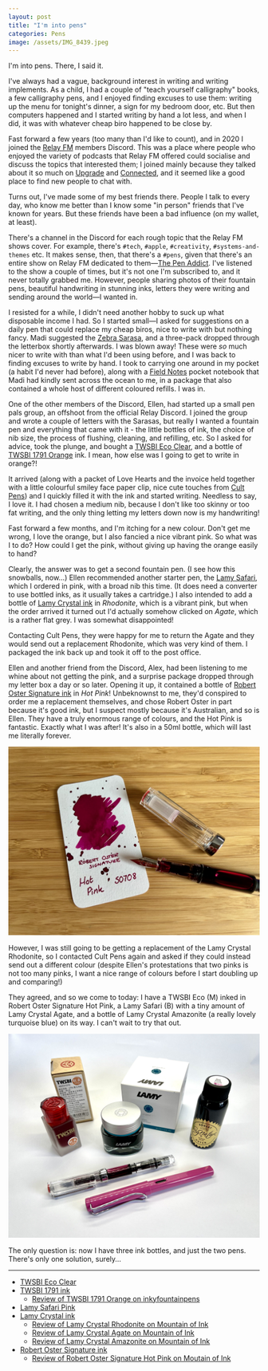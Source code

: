```yaml
---
layout: post
title: "I'm into pens"
categories: Pens
image: /assets/IMG_8439.jpeg
---
```


I'm into pens. There, I said it.

I've always had a vague, background interest in writing and writing implements. As a child, I had a couple of "teach yourself calligraphy" books, a few calligraphy pens, and I enjoyed finding excuses to use them: writing up the menu for tonight's dinner, a sign for my bedroom door, etc. But then computers happened and I started writing by hand a lot less, and when I did, it was with whatever cheap biro happened to be close by.

Fast forward a few years (too many than I'd like to count), and in 2020 I joined the [Relay FM](https://www.relay.fm/membership) members Discord. This was a place where people who enjoyed the variety of podcasts that Relay FM offered could socialise and discuss the topics that interested them; I joined mainly because they talked about it so much on [Upgrade](https://relay.fm/upgrade) and [Connected](https://relay.fm/connected), and it seemed like a good place to find new people to chat with.

Turns out, I've made some of my best friends there. People I talk to every day, who know me better than I know some "in person" friends that I've known for years. But these friends have been a bad influence (on my wallet, at least).

There's a channel in the Discord for each rough topic that the Relay FM shows cover. For example, there's `#tech`, `#apple`, `#creativity`, `#systems-and-themes` etc. It makes sense, then, that there's a `#pens`, given that there's an entire show on Relay FM dedicated to them—[The Pen Addict](https://www.relay.fm/penaddict). I've listened to the show a couple of times, but it's not one I'm subscribed to, and it never totally grabbed me. However, people sharing photos of their fountain pens, beautiful handwriting in stunning inks, letters they were writing and sending around the world—I wanted in.

I resisted for a while, I didn't need another hobby to suck up what disposable income I had. So I started small—I asked for suggestions on a daily pen that could replace my cheap biros, nice to write with but nothing fancy. Madi suggested the [Zebra Sarasa](https://www.cultpens.com/i/q/ZB02975/zebra-sarasa-gel-rollerball-pen-medium-07mm), and a three-pack dropped through the letterbox shortly afterwards. I was blown away! These were *so* much nicer to write with than what I'd been using before, and I was back to finding excuses to write by hand. I took to carrying one around in my pocket (a habit I'd never had before), along with a [Field Notes](https://fieldnotesbrand.com/) pocket notebook that Madi had kindly sent across the ocean to me, in a package that also contained a whole host of different coloured refills. I was in.

One of the other members of the Discord, Ellen, had started up a small pen pals group, an offshoot from the official Relay Discord. I joined the group and wrote a couple of letters with the Sarasas, but really I wanted a fountain pen and everything that came with it - the little bottles of ink, the choice of nib size, the process of flushing, cleaning, and refilling, etc. So I asked for advice, took the plunge, and bought a [TWSBI Eco Clear](https://www.cultpens.com/i/q/TW50831/twsbi-eco-fountain-pen-clear), and a bottle of [TWSBI 1791 Orange](https://www.cultpens.com/i/q/TW69176/twsbi-1791-bottled-ink-18ml) ink. I mean, how else was I going to get to write in orange?!

It arrived (along with a packet of Love Hearts and the invoice held together with a little colourful smiley face paper clip, nice cute touches from [Cult Pens](https://www.cultpens.com)) and I quickly filled it with the ink and started writing. Needless to say, I love it. I had chosen a medium nib, because I don't like too skinny or too fat writing, and the only thing letting my letters down now is my handwriting!

Fast forward a few months, and I'm itching for a new colour. Don't get me wrong, I love the orange, but I also fancied a nice vibrant pink. So what was I to do? How could I get the pink, without giving up having the orange easily to hand?

Clearly, the answer was to get a second fountain pen. (I see how this snowballs, now…) Ellen recommended another starter pen, the [Lamy Safari](https://www.cultpens.com/i/q/LM30785/lamy-safari-fountain-pen-pink), which I ordered in pink, with a broad nib this time. (It does need a converter to use bottled inks, as it usually takes a cartridge.) I also intended to add a bottle of [Lamy Crystal ink](https://www.cultpens.com/i/q/LM62360/lamy-t53-crystal-ink-30ml) in *Rhodonite*, which is a vibrant pink, but when the order arrived it turned out I'd actually somehow clicked on *Agate*, which is a rather flat grey. I was somewhat disappointed!

Contacting Cult Pens, they were happy for me to return the Agate and they would send out a replacement Rhodonite, which was very kind of them. I packaged the ink back up and took it off to the post office.

Ellen and another friend from the Discord, Alex, had been listening to me whine about not getting the pink, and a surprise package dropped through my letter box a day or so later. Opening it up, it contained a bottle of [Robert Oster Signature ink](https://www.cultpens.com/i/q/RB56355/robert-oster-signature-ink-50ml) in *Hot Pink*! Unbeknownst to me, they'd conspired to order me a replacement themselves, and chose Robert Oster in part because it's good ink, but I suspect mostly because it's Australian, and so is Ellen. They have a truly enormous range of colours, and the Hot Pink is fantastic. Exactly what I was after! It's also in a 50ml bottle, which will last me literally forever.

![TWSBI Eco with Robert Oster Signature Hot Pink ink](/assets/IMG_7608.jpeg)

However, I was still going to be getting a replacement of the Lamy Crystal Rhodonite, so I contacted Cult Pens again and asked if they could instead send out a different colour (despite Ellen's protestations that two pinks is not too many pinks, I want a nice range of colours before I start doubling up and comparing!)

They agreed, and so we come to today: I have a TWSBI Eco (M) inked in Robert Oster Signature Hot Pink, a Lamy Safari (B) with a tiny amount of Lamy Crystal Agate, and a bottle of Lamy Crystal Amazonite (a really lovely turquoise blue) on its way. I can't wait to try that out.

![The three inks and two pens described in this post](/assets/IMG_8439.jpeg)

The only question is: now I have three ink bottles, and just the two pens. There's only one solution, surely… 

---

* [TWSBI Eco Clear](https://www.cultpens.com/i/q/TW50831/twsbi-eco-fountain-pen-clear)
* [TWSBI 1791 ink](https://www.cultpens.com/i/q/TW69176/twsbi-1791-bottled-ink-18ml)
    * [Review of TWSBI 1791 Orange on inkyfountainpens](https://inkyfountainpens.wordpress.com/2021/04/03/ink-review-twsbi-1791-orange/)
* [Lamy Safari Pink](https://www.cultpens.com/i/q/LM30785/lamy-safari-fountain-pen-pink)
* [Lamy Crystal ink](https://www.cultpens.com/i/q/LM62360/lamy-t53-crystal-ink-30ml)
    * [Review of Lamy Crystal Rhodonite on Mountain of Ink](https://mountainofink.com/blog/lamy-rhodonite)
    * [Review of Lamy Crystal Agate on Mountain of Ink](https://mountainofink.com/blog/lamy-agate)
    * [Review of Lamy Crystal Amazonite on Mountain of Ink](https://mountainofink.com/blog/lamy-amazonite)
* [Robert Oster Signature ink](https://www.cultpens.com/i/q/RB56355/robert-oster-signature-ink-50ml)
    * [Review of Robert Oster Signature Hot Pink on Moutain of Ink](https://mountainofink.com/blog/robert-oster-hot-pink)

